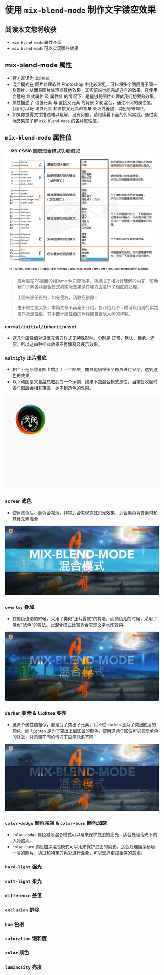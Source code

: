 # 使用 `mix-blend-mode` 制作文字镂空效果

## 阅读本文您将收获
* `mix-blend-mode` 属性介绍
* `mix-blend-mode` 可以实现哪些效果

## mix-blend-mode 属性
* 官方直译为 `混合模式`
* 混合模式在 图片处理软件 Photoshop 中比较常见，可以将多个图层用于同一张图片，从而将图片处理成其他效果，其实前端也能完成这样的效果，在使用合适的 样式属性 及 属性值 的情况下，是能够将图片处理成我们想要的效果。
* 属性描述了 设置元素 与 直接父元素 的背景 如何混合，通过不同的属性值，我们可以将 设置元素 和直接父元素的背景 处理成叠加、滤色等等属性。
* 如果你觉得文字描述难以理解，没有问题，请继续看下面的代码实践，通过实际效果来了解 `mix-blend-mode` 的各种属性值。

## `mix-blend-mode` 属性值
![](../images/mixBlendMode/ps-mode.png)

> 图片是在PS层面的相关mode实际效果，转换成了相对好理解的内容，帮助我们了解各种混合模式的实际效果是在哪方面进行了相应的处理。

> 上图来源于网络，如有侵权，请联系删除~

> 由于属性值太多，本篇文章不再全部介绍，仅介绍几个平时可以用到的实践操作及属性值。其中部分属性值的解释摘自鑫旭大神的博客。

### `normal/initial/inherit/unset` 
* 这几个属性值对设置元素的样式无特殊影响，分别是 正常、默认、继承、还原，所以这四种样式效果不再解释及展示效果。

### `multiply` 正片叠底
* 相当于在原背景图上增加了一个图层，而且能够将多个图层进行显示，达到透色的效果.
* 以下动图是来自[菜鸟教程](https://c.runoob.com/codedemo/3387/)的一个示例，如果不加混合模式属性，当按钮收起时各个图层会相互覆盖，达不到透色的效果。

![multiplay](../images/mixBlendMode/multiply.gif)

### `screen` 滤色
* 使用滤色后，颜色会减淡，非常适合实现霓虹灯光效果，适合黑色背景素材和其他元素混合

![screen](../images/mixBlendMode/screen.png)

### `overlay` 叠加
* 在颜色值暗的时候，采用了类似“正片叠底”的算法，而颜色亮的时候，采用了类似“滤色”的算法。此混合模式比较适合实现文字水印效果。

![overlay](../images/mixBlendMode/overlay.png)

### `darken` 变暗 & `lighten` 变亮
* 这两个属性值相似，都是为了突出子元素，只不过 `darken` 是为了突出底层的颜色，而 `lighten` 是为了突出上层图层的颜色，使用这两个属性可以实现单色的镂空，背景图不同的情况下显示效果不同

![darken](../images/mixBlendMode/darken.gif)

### `color-dodge` 颜色减淡 & `color-burn` 颜色加深
* `color-dodge` 颜色减淡混合模式可以用来保护底图的高光，适合处理高光下的人物照片。
* `color-burn` 颜色加深混合模式可以用来保护底图的阴影，适合处理幽深秘境一类的照片，通过和特定的色彩进行混合，可以营造更加幽深的意境。

### `hard-light` 强光
### `soft-light` 柔光
### `difference` 差值
### `exclusion` 排除
### `hue` 色相
### `saturation` 饱和度
### `color` 颜色
### `luminosity` 亮度